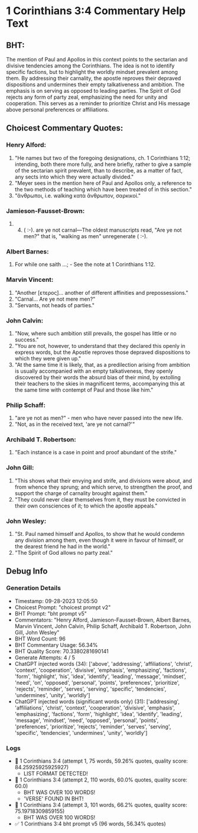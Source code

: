 # 1 Corinthians 3:4 Commentary Help Text

## BHT:
The mention of Paul and Apollos in this context points to the sectarian and divisive tendencies among the Corinthians. The idea is not to identify specific factions, but to highlight the worldly mindset prevalent among them. By addressing their carnality, the apostle reproves their depraved dispositions and undermines their empty talkativeness and ambition. The emphasis is on serving as opposed to leading parties. The Spirit of God rejects any form of party zeal, emphasizing the need for unity and cooperation. This serves as a reminder to prioritize Christ and His message above personal preferences or affiliations.

## Choicest Commentary Quotes:
### Henry Alford:
1. "He names but two of the foregoing designations, ch. 1 Corinthians 1:12; intending, both there more fully, and here briefly, rather to give a sample of the sectarian spirit prevalent, than to describe, as a matter of fact, any sects into which they were actually divided."
2. "Meyer sees in the mention here of Paul and Apollos only, a reference to the two methods of teaching which have been treated of in this section."
3. "ἄνθρωποι, i.e. walking κατὰ ἄνθρωπον, σαρκικοί."

### Jamieson-Fausset-Brown:
1. 4. ( :-). 
	are ye not carnal—The
	oldest manuscripts read, "Are ye not men?" that is,
	"walking as men" unregenerate ( :-).

### Albert Barnes:
1. For while one saith ...; - See the note at 1 Corinthians 1:12.

### Marvin Vincent:
1. "Another [ετερος]... another of different affinities and prepossessions."
2. "Carnal... Are ye not mere men?"
3. "Servants, not heads of parties."

### John Calvin:
1. "Now, where such ambition still prevails, the gospel has little or no success."
2. "You are not, however, to understand that they declared this openly in express words, but the Apostle reproves those depraved dispositions to which they were given up."
3. "At the same time it is likely, that, as a predilection arising from ambition is usually accompanied with an empty talkativeness, they openly discovered by their words the absurd bias of their mind, by extolling their teachers to the skies in magnificent terms, accompanying this at the same time with contempt of Paul and those like him."

### Philip Schaff:
1. "are ye not as men?" - men who have never passed into the new life.
2. "Not, as in the received text, 'are ye not carnal?'"

### Archibald T. Robertson:
1. "Each instance is a case in point and proof abundant of the strife."

### John Gill:
1. "This shows what their envying and strife, and divisions were about, and from whence they sprung; and which serve, to strengthen the proof, and support the charge of carnality brought against them."
2. "They could never clear themselves from it, they must be convicted in their own consciences of it; to which the apostle appeals."

### John Wesley:
1. "St. Paul named himself and Apollos, to show that he would condemn any division among them, even though it were in favour of himself, or the dearest friend he had in the world."
2. "The Spirit of God allows no party zeal."


## Debug Info
### Generation Details
- Timestamp: 09-28-2023 12:05:50
- Choicest Prompt: "choicest prompt v2"
- BHT Prompt: "bht prompt v5"
- Commentators: "Henry Alford, Jamieson-Fausset-Brown, Albert Barnes, Marvin Vincent, John Calvin, Philip Schaff, Archibald T. Robertson, John Gill, John Wesley"
- BHT Word Count: 96
- BHT Commentary Usage: 56.34%
- BHT Quality Score: 70.3380281690141
- Generate Attempts: 4 / 5
- ChatGPT injected words (34):
	['above', 'addressing', 'affiliations', 'christ', 'context', 'cooperation', 'divisive', 'emphasis', 'emphasizing', 'factions', 'form', 'highlight', 'his', 'idea', 'identify', 'leading', 'message', 'mindset', 'need', 'on', 'opposed', 'personal', 'points', 'preferences', 'prioritize', 'rejects', 'reminder', 'serves', 'serving', 'specific', 'tendencies', 'undermines', 'unity', 'worldly']
- ChatGPT injected words (significant words only) (31):
	['addressing', 'affiliations', 'christ', 'context', 'cooperation', 'divisive', 'emphasis', 'emphasizing', 'factions', 'form', 'highlight', 'idea', 'identify', 'leading', 'message', 'mindset', 'need', 'opposed', 'personal', 'points', 'preferences', 'prioritize', 'rejects', 'reminder', 'serves', 'serving', 'specific', 'tendencies', 'undermines', 'unity', 'worldly']

### Logs
- 🔄 1 Corinthians 3:4 (attempt 1, 75 words, 59.26% quotes, quality score: 84.25925925925927) 
	- LIST FORMAT DETECTED!
- 🔄 1 Corinthians 3:4 (attempt 2, 110 words, 60.0% quotes, quality score: 60.0) 
	- BHT WAS OVER 100 WORDS! 
	- 'VERSE' FOUND IN BHT!
- 🔄 1 Corinthians 3:4 (attempt 3, 101 words, 66.2% quotes, quality score: 75.19718309859155) 
	- BHT WAS OVER 100 WORDS!
- ✅ 1 Corinthians 3:4 bht prompt v5 (96 words, 56.34% quotes)